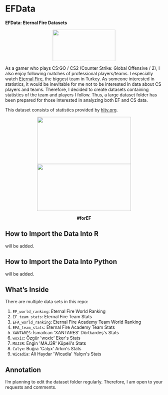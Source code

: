 # EFData
**EFData: Eternal Fire Datasets**

<p align="center"><img src="https://github.com/gungorMetehan/EFData/assets/102655648/bade2838-0d3f-4f6d-924c-6c685f81dcc5" width="200" height="100"></p>

As a gamer who plays CS:GO / CS2 (Counter Strike: Global Offensive / 2), I also enjoy following matches of professional players/teams. I especially watch [Eternal Fire](https://eternalfire.gg/), the biggest team in Turkey. As someone interested in statistics, it would be inevitable for me not to be interested in data about CS players and teams. Therefore, I decided to create datasets containing statistics of the team and players I follow. Thus, a large dataset folder has been prepared for those interested in analyzing both EF and CS data.

This dataset consists of statistics provided by [hltv.org](https://www.hltv.org/).

<p align="center"><img src="https://github.com/gungorMetehan/EFData/assets/102655648/d3149d82-38e3-481d-b4fd-9cd67abbc6dd" width="300" height="150">  <img src="https://github.com/gungorMetehan/EFData/assets/102655648/04b809f9-2447-4f1e-9941-440b6fc3e1eb" width="300" height="150"></p>
<p align="center"><b>#forEF</b></p>

## How to Import the Data Into R
will be added.

## How to Import the Data Into Python
will be added.

## What’s Inside
There are multiple data sets in this repo:
1. `EF_world_ranking`: Eternal Fire World Ranking
2. `EF_team_stats`: Eternal Fire Team Stats
3. `EFA_world_ranking`: Eternal Fire Academy Team World Ranking
4. `EFA_team_stats`: Eternal Fire Academy Team Stats
5. `XANTARES`: İsmailcan 'XANTARES' Dörtkardeş's Stats
6. `woxic`: Özgür 'woxic' Eker's Stats
7. `MAJ3R`: Engin 'MAJ3R' Küpeli's Stats
8. `Calyx`: Buğra 'Calyx' Arkın's Stats
9. `Wicadia`: Ali Haydar 'Wicadia' Yalçın's Stats

## Annotation
I’m planning to edit the dataset folder regularly. Therefore, I am open to your requests and comments.



